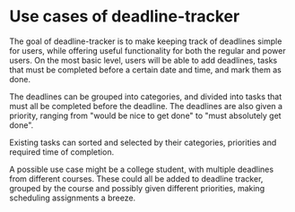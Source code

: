 # Use cases of deadline-tracker

The goal of deadline-tracker is to make keeping track of deadlines simple for users, while offering useful functionality for both the regular and power users. On the most basic level, users will be able to add deadlines, tasks that must be completed before a certain date and time, and mark them as done.  

The deadlines can be grouped into categories, and divided into tasks that must all be completed before the deadline. The deadlines are also given a priority, ranging from "would be nice to get done" to "must absolutely get done". 

Existing tasks can sorted and selected by their categories, priorities and required time of completion.

A possible use case might be a college student, with multiple deadlines from different courses. These could all be added to deadline tracker, grouped by the course and possibly given different priorities, making scheduling assignments a breeze.
